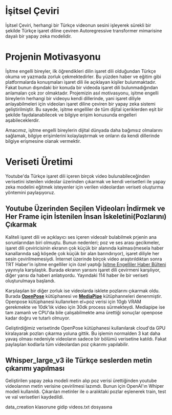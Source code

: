 # İşitsel Çeviri
İşitsel Çeviri, herhangi bir Türkçe videonun sesini işleyerek sürekli bir şekilde Türkçe işaret diline çeviren Autoregressive transformer mimarisine dayalı bir yapay zeka modelidir.

# Projenin Motivasyonu
İşitme engelli bireyler, ilk öğrendikleri dilin işaret dili olduğundan Türkçe okuma ve yazmada zorluk çekmektedirler. Bu yüzden haber ve eğitim gibi platformalarda konuşmaları işaret dili ile açıklayan kişiler bulunmaktadır. Fakat bunun dışındaki bir konuda bir videoda işaret dili bulunmadığından anlamaları çok zor olmaktadır. Projemizin asıl motivasyonu, işitme engelli bireylerin herhangi bir videoyu kendi dillerinde, yani işaret diliyle anlayabilmeleri için videoları işaret diline çeviren bir yapay zeka sistemi geliştirilmiştir. Bu sayede, işitme engelliler de tüm dijital içeriklerden eşit bir şekilde faydalanabilecek ve bilgiye erişim konusunda engelleri aşabileceklerdir.

Amacımız, işitme engelli bireylerin dijital dünyada daha bağımsız olmalarını sağlamak, bilgiye erişimlerini kolaylaştırmak ve onların da kendi dillerinde bilgiye erişmesine olanak vermektir.

# Veriseti Üretimi
Youtube'da Türkçe işaret dili içeren birçok video bulunabileceğinden verisetini istenilen videolar üzerinden çıkarmak ve kendi verisetleri ile yapay zeka modelini eğitmek isteyenler için verilen videolardan veriseti oluşturma yöntemini paylaşıyoruz.

## Youtube Üzerinden Seçilen Videoları İndirmek ve Her Frame için İstenilen İnsan İskeletini(Pozlarını) Çıkarmak
Kaliteli işaret dili ve açıklayıcı ses içeren videoalr bulabilmek prjenin ana sorunlarından biri olmuştu. Bunun nedenleri; poz ve ses arası gecikmeler, işaret dili çeviricisinin ekranın çok küçük bir alanında kalması(mesela haber kanallarında sağ köşede çok küçük bir alan barındırıyor), işaret diliyle her sesin çevirilmemesiydi.
İnternet üzerinde birçok video araştırıldıktan sonra TRT Haber'in işitme engelliler için özel yaptığı [İşitme Engelliler Haber Bülteni](https://www.youtube.com/playlist?list=PLZ5AxhlnKvj5PGmTHgFPyv7N1X3ScdpWh) yayınıyla karşılaştık. Burada ekranın yarısını işaret dili çevirmeni karşılıyor, diğer yarısı da haberi anlatıyordu. Yayındaki 114 haber ile bir veriseti oluşturulmaya başlandı. 

Karşılaşılan bir diğer zorluk ise videolarda isklete pozlarını çıkarmak oldu. Burada [**OpenPose**](https://github.com/CMU-Perceptual-Computing-Lab/openpose/tree/v1.7.0) kütüphanesi ve [**MediaPipe**](https://github.com/google-ai-edge/mediapipe) kütüphanneleri denenmiştir. Openpose kütüphanesi kullanırken el+poz verisi için 10gb VRAM gerekmekte ve 10dk'lık video için 30dk process sürmekteydi. Mediapipe ise tam zamanlı ve CPU'da bile çalışabilmekte ama ürettiği sonuçlar openpose kadar doğru ve tutarlı olmuyor.

Geliştirdiğimiz verisetinde OpenPose kütüphanesi kullanılarak cloud'da GPU kiralayarak pozları çıkarma yoluna gittik. Bu işlemin normalden 3 kat daha yavaş olması nedeniyle videoların sadece bir bölümü verisetine katıldı. Fakat paylaşılan kodlarla tüm videolardan  poz çıkarımı yapılabilir.
## Whisper_large_v3 ile Türkçe seslerden metin çıkarımı yapılması
Geliştirilen yapay zeka modeli metin alıp poz verisi ürettiğinden youtube videolarının metin verisine çevirilmesi lazımdı. Bunun için OpenAI'ın Whiper modeli kullanıldı. Çıkarılan metinler ile o aralıktaki pozlar eşlenerek train, test ve val verisetleri kaydedildi.



data_creation klasorune gidip videos.txt dosyasına 

